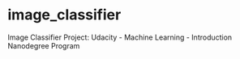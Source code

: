 # image_classifier
Image Classifier Project: Udacity - Machine Learning - Introduction Nanodegree Program

